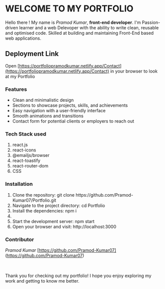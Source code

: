 # WELCOME TO MY PORTFOLIO

Hello there ! My name is *Pramod Kumar*, **front-end developer**. I'm Passion-driven learner and a web Delevoper with the ability to write clean, reusable and optimised code. Skilled at building and maintaining Front-End based web applications.

## Deployment Link

Open [https://portfoliopramodkumar.netlify.app/Contact](https://portfoliopramodkumar.netlify.app/Contact) in your browser to look at my Portfolio

### Features

<ul>
  <li>Clean and minimalistic design</li>
  <li>Sections to showcase projects, skills, and achievements</li>
  <li>Easy navigation with a user-friendly interface</li>
  <li>Smooth animations and transitions</li>
  <li>Contact form for potential clients or employers to reach out</li>
</ul>

### Tech Stack used

<ol>
  <li>react.js</li>
  <li>react-icons</li>
  <li>@emailjs/browser</li>
  <li>react-toastify</li>
  <li>react-router-dom</li>
  <li>CSS</li>
</ol>

### Installation

<ol>
  <li>Clone the repository: git clone https://github.com/Pramod-Kumar07/Portfolio.git </li>
  <li>Navigate to the project directory: cd Portfolio </li>
  <li>Install the dependencies: npm i <li>
  <li>Start the development server: npm start </li>
  <li>Open your browser and visit: http://localhost:3000 </li>
</ol>

### Contributor

*Pramod Kumar* [https://github.com/Pramod-Kumar07] (https://github.com/Pramod-Kumar07)

<br><br>
Thank you for checking out my portfolio! I hope you enjoy exploring my work and getting to know me better.
